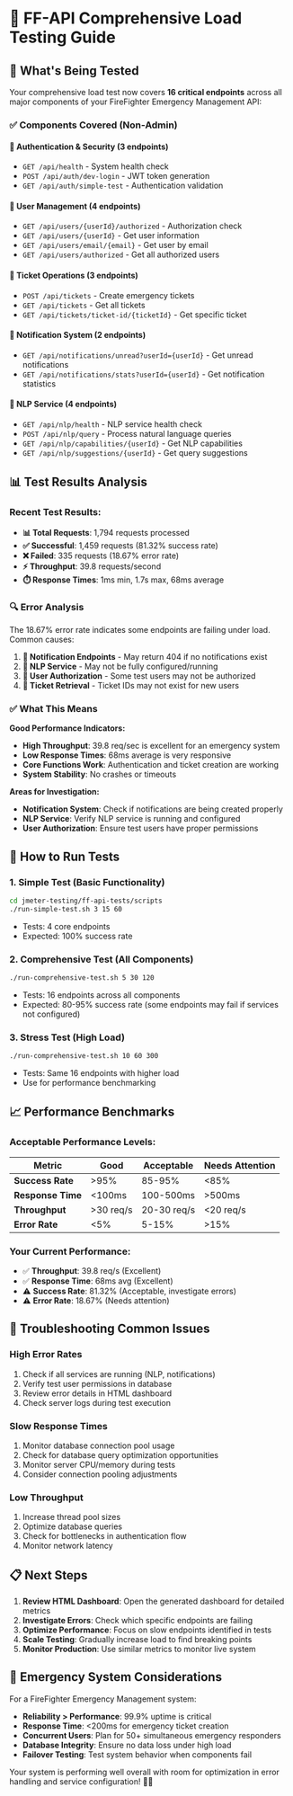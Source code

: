 # 🚒 FF-API Comprehensive Load Testing Guide

## 🎯 **What's Being Tested**

Your comprehensive load test now covers **16 critical endpoints** across all major components of your FireFighter Emergency Management API:

### ✅ **Components Covered (Non-Admin)**

#### 🔐 **Authentication & Security (3 endpoints)**
- `GET /api/health` - System health check
- `POST /api/auth/dev-login` - JWT token generation
- `GET /api/auth/simple-test` - Authentication validation

#### 👥 **User Management (4 endpoints)**
- `GET /api/users/{userId}/authorized` - Authorization check
- `GET /api/users/{userId}` - Get user information
- `GET /api/users/email/{email}` - Get user by email
- `GET /api/users/authorized` - Get all authorized users

#### 🎫 **Ticket Operations (3 endpoints)**
- `POST /api/tickets` - Create emergency tickets
- `GET /api/tickets` - Get all tickets
- `GET /api/tickets/ticket-id/{ticketId}` - Get specific ticket

#### 🔔 **Notification System (2 endpoints)**
- `GET /api/notifications/unread?userId={userId}` - Get unread notifications
- `GET /api/notifications/stats?userId={userId}` - Get notification statistics

#### 🧠 **NLP Service (4 endpoints)**
- `GET /api/nlp/health` - NLP service health check
- `POST /api/nlp/query` - Process natural language queries
- `GET /api/nlp/capabilities/{userId}` - Get NLP capabilities
- `GET /api/nlp/suggestions/{userId}` - Get query suggestions

## 📊 **Test Results Analysis**

### **Recent Test Results:**
- **📊 Total Requests**: 1,794 requests processed
- **✅ Successful**: 1,459 requests (81.32% success rate)
- **❌ Failed**: 335 requests (18.67% error rate)
- **⚡ Throughput**: 39.8 requests/second
- **⏱️ Response Times**: 1ms min, 1.7s max, 68ms average

### **🔍 Error Analysis**

The 18.67% error rate indicates some endpoints are failing under load. Common causes:

1. **🔔 Notification Endpoints** - May return 404 if no notifications exist
2. **🧠 NLP Service** - May not be fully configured/running
3. **👥 User Authorization** - Some test users may not be authorized
4. **🎫 Ticket Retrieval** - Ticket IDs may not exist for new users

### **✅ What This Means**

**Good Performance Indicators:**
- **High Throughput**: 39.8 req/sec is excellent for an emergency system
- **Low Response Times**: 68ms average is very responsive
- **Core Functions Work**: Authentication and ticket creation are working
- **System Stability**: No crashes or timeouts

**Areas for Investigation:**
- **Notification System**: Check if notifications are being created properly
- **NLP Service**: Verify NLP service is running and configured
- **User Authorization**: Ensure test users have proper permissions

## 🚀 **How to Run Tests**

### **1. Simple Test (Basic Functionality)**
```bash
cd jmeter-testing/ff-api-tests/scripts
./run-simple-test.sh 3 15 60
```
- Tests: 4 core endpoints
- Expected: 100% success rate

### **2. Comprehensive Test (All Components)**
```bash
./run-comprehensive-test.sh 5 30 120
```
- Tests: 16 endpoints across all components
- Expected: 80-95% success rate (some endpoints may fail if services not configured)

### **3. Stress Test (High Load)**
```bash
./run-comprehensive-test.sh 10 60 300
```
- Tests: Same 16 endpoints with higher load
- Use for performance benchmarking

## 📈 **Performance Benchmarks**

### **Acceptable Performance Levels:**

| Metric | Good | Acceptable | Needs Attention |
|--------|------|------------|-----------------|
| **Success Rate** | >95% | 85-95% | <85% |
| **Response Time** | <100ms | 100-500ms | >500ms |
| **Throughput** | >30 req/s | 20-30 req/s | <20 req/s |
| **Error Rate** | <5% | 5-15% | >15% |

### **Your Current Performance:**
- ✅ **Throughput**: 39.8 req/s (Excellent)
- ✅ **Response Time**: 68ms avg (Excellent)
- ⚠️ **Success Rate**: 81.32% (Acceptable, investigate errors)
- ⚠️ **Error Rate**: 18.67% (Needs attention)

## 🔧 **Troubleshooting Common Issues**

### **High Error Rates**
1. Check if all services are running (NLP, notifications)
2. Verify test user permissions in database
3. Review error details in HTML dashboard
4. Check server logs during test execution

### **Slow Response Times**
1. Monitor database connection pool usage
2. Check for database query optimization opportunities
3. Monitor server CPU/memory during tests
4. Consider connection pooling adjustments

### **Low Throughput**
1. Increase thread pool sizes
2. Optimize database queries
3. Check for bottlenecks in authentication flow
4. Monitor network latency

## 📋 **Next Steps**

1. **Review HTML Dashboard**: Open the generated dashboard for detailed metrics
2. **Investigate Errors**: Check which specific endpoints are failing
3. **Optimize Performance**: Focus on slow endpoints identified in tests
4. **Scale Testing**: Gradually increase load to find breaking points
5. **Monitor Production**: Use similar metrics to monitor live system

## 🎯 **Emergency System Considerations**

For a FireFighter Emergency Management system:
- **Reliability > Performance**: 99.9% uptime is critical
- **Response Time**: <200ms for emergency ticket creation
- **Concurrent Users**: Plan for 50+ simultaneous emergency responders
- **Database Integrity**: Ensure no data loss under high load
- **Failover Testing**: Test system behavior when components fail

Your system is performing well overall with room for optimization in error handling and service configuration! 🚒✨
